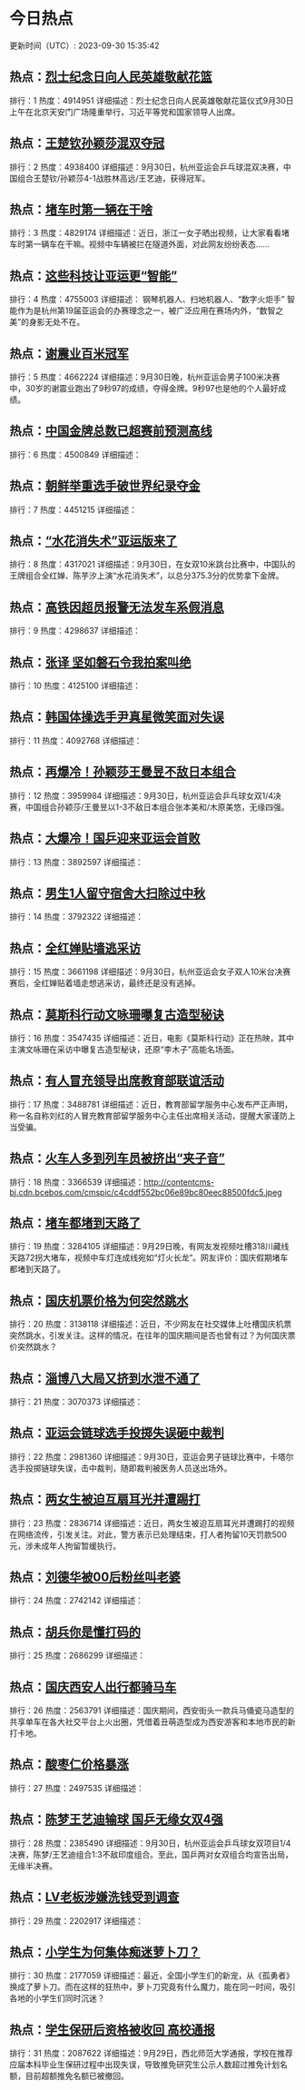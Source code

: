 # 今日热点

更新时间（UTC）: 2023-09-30 15:35:42

## 热点：[烈士纪念日向人民英雄敬献花篮](https://cn.bing.com/search?q=烈士纪念日向人民英雄敬献花篮)
排行：1
热度：4914951
详细描述：烈士纪念日向人民英雄敬献花篮仪式9月30日上午在北京天安门广场隆重举行，习近平等党和国家领导人出席。

## 热点：[王楚钦孙颖莎混双夺冠](https://cn.bing.com/search?q=王楚钦孙颖莎混双夺冠)
排行：2
热度：4938400
详细描述：9月30日，杭州亚运会乒乓球混双决赛，中国组合王楚钦/孙颖莎4-1战胜林高远/王艺迪，获得冠军。

## 热点：[堵车时第一辆在干啥](https://cn.bing.com/search?q=堵车时第一辆在干啥)
排行：3
热度：4829174
详细描述：近日，浙江一女子晒出视频，让大家看看堵车时第一辆车在干嘛。视频中车辆被拦在隧道外面，对此网友纷纷表态……

## 热点：[这些科技让亚运更“智能”](https://cn.bing.com/search?q=这些科技让亚运更“智能”)
排行：4
热度：4755003
详细描述： 钢琴机器人、扫地机器人、“数字火炬手” 智能作为是杭州第19届亚运会的办赛理念之一，被广泛应用在赛场内外，“数智之美”的身影无处不在。

## 热点：[谢震业百米冠军](https://cn.bing.com/search?q=谢震业百米冠军)
排行：5
热度：4662224
详细描述：9月30日晚，杭州亚运会男子100米决赛中，30岁的谢震业跑出了9秒97的成绩，夺得金牌。9秒97也是他的个人最好成绩。

## 热点：[中国金牌总数已超赛前预测高线](https://cn.bing.com/search?q=中国金牌总数已超赛前预测高线)
排行：6
热度：4500849
详细描述：

## 热点：[朝鲜举重选手破世界纪录夺金](https://cn.bing.com/search?q=朝鲜举重选手破世界纪录夺金)
排行：7
热度：4451215
详细描述：

## 热点：[“水花消失术”亚运版来了](https://cn.bing.com/search?q=“水花消失术”亚运版来了)
排行：8
热度：4317021
详细描述：9月30日，在女双10米跳台比赛中，中国队的王牌组合全红婵、陈芋汐上演“水花消失术”，以总分375.3分的优势拿下金牌。

## 热点：[高铁因超员报警无法发车系假消息](https://cn.bing.com/search?q=高铁因超员报警无法发车系假消息)
排行：9
热度：4298637
详细描述：

## 热点：[张译 坚如磐石令我拍案叫绝](https://cn.bing.com/search?q=张译坚如磐石令我拍案叫绝)
排行：10
热度：4125100
详细描述：

## 热点：[韩国体操选手尹真星微笑面对失误](https://cn.bing.com/search?q=韩国体操选手尹真星微笑面对失误)
排行：11
热度：4092768
详细描述：

## 热点：[再爆冷！孙颖莎王曼昱不敌日本组合](https://cn.bing.com/search?q=再爆冷！孙颖莎王曼昱不敌日本组合)
排行：12
热度：3959984
详细描述：9月30日，杭州亚运会乒乓球女双1/4决赛，中国组合孙颖莎/王曼昱以1-3不敌日本组合张本美和/木原美悠，无缘四强。

## 热点：[大爆冷！国乒迎来亚运会首败](https://cn.bing.com/search?q=大爆冷！国乒迎来亚运会首败)
排行：13
热度：3892597
详细描述：

## 热点：[男生1人留守宿舍大扫除过中秋](https://cn.bing.com/search?q=男生1人留守宿舍大扫除过中秋)
排行：14
热度：3792322
详细描述：

## 热点：[全红婵贴墙逃采访](https://cn.bing.com/search?q=全红婵贴墙逃采访)
排行：15
热度：3661198
详细描述：9月30日，杭州亚运会女子双人10米台决赛赛后，全红婵贴着墙走想逃采访，最终还是没有逃掉。

## 热点：[莫斯科行动文咏珊曝复古造型秘诀](https://cn.bing.com/search?q=莫斯科行动文咏珊曝复古造型秘诀)
排行：16
热度：3547435
详细描述：近日，电影《莫斯科行动》正在热映，其中主演文咏珊在采访中曝复古造型秘诀，还原“李木子”高能名场面。

## 热点：[有人冒充领导出席教育部联谊活动](https://cn.bing.com/search?q=有人冒充领导出席教育部联谊活动)
排行：17
热度：3488781
详细描述：近日，教育部留学服务中心发布严正声明，称一名自称刘红的人冒充教育部留学服务中心主任出席相关活动，提醒大家谨防上当受骗。

## 热点：[火车人多到列车员被挤出“夹子音”](https://cn.bing.com/search?q=火车人多到列车员被挤出“夹子音”)
排行：18
热度：3366539
详细描述：http://contentcms-bj.cdn.bcebos.com/cmspic/c4cddf552bc06e89bc80eec88500fdc5.jpeg

## 热点：[堵车都堵到天路了](https://cn.bing.com/search?q=堵车都堵到天路了)
排行：19
热度：3284105
详细描述：9月29日晚，有网友发视频吐槽318川藏线天路72拐大堵车，视频中车灯连成线宛如“灯火长龙”。网友评价：国庆假期堵车都堵到天路了。

## 热点：[国庆机票价格为何突然跳水](https://cn.bing.com/search?q=国庆机票价格为何突然跳水)
排行：20
热度：3138118
详细描述：近日，不少网友在社交媒体上吐槽国庆机票突然跳水，引发关注。这样的情况，在往年的国庆期间是否也曾有过？为何国庆票价突然跳水？

## 热点：[淄博八大局又挤到水泄不通了](https://cn.bing.com/search?q=淄博八大局又挤到水泄不通了)
排行：21
热度：3070373
详细描述：

## 热点：[亚运会链球选手投掷失误砸中裁判](https://cn.bing.com/search?q=亚运会链球选手投掷失误砸中裁判)
排行：22
热度：2981360
详细描述：9月30日，亚运会男子链球比赛中，卡塔尔选手投掷链球失误，击中裁判，随即裁判被医务人员送出场外。

## 热点：[两女生被迫互扇耳光并遭踢打](https://cn.bing.com/search?q=两女生被迫互扇耳光并遭踢打)
排行：23
热度：2836714
详细描述：近日，两女生被迫互扇耳光并遭踢打的视频在网络流传，引发关注。对此，警方表示已处理结束，打人者拘留10天罚款500元，涉未成年人拘留暂缓执行。

## 热点：[刘德华被00后粉丝叫老婆](https://cn.bing.com/search?q=刘德华被00后粉丝叫老婆)
排行：24
热度：2742142
详细描述：

## 热点：[胡兵你是懂打码的](https://cn.bing.com/search?q=胡兵你是懂打码的)
排行：25
热度：2686299
详细描述：

## 热点：[国庆西安人出行都骑马车](https://cn.bing.com/search?q=国庆西安人出行都骑马车)
排行：26
热度：2563791
详细描述：国庆期间，西安街头一款兵马俑瓷马造型的共享单车在各大社交平台上火出圈，凭借着丑萌造型成为西安游客和本地市民的新打卡地。

## 热点：[酸枣仁价格暴涨](https://cn.bing.com/search?q=酸枣仁价格暴涨)
排行：27
热度：2497535
详细描述：

## 热点：[陈梦王艺迪输球 国乒无缘女双4强](https://cn.bing.com/search?q=陈梦王艺迪输球国乒无缘女双4强)
排行：28
热度：2385490
详细描述：9月30日，杭州亚运会乒乓球女双项目1/4决赛，陈梦/王艺迪组合1:3不敌印度组合。至此，国乒两对女双组合均宣告出局，无缘半决赛。

## 热点：[LV老板涉嫌洗钱受到调查](https://cn.bing.com/search?q=LV老板涉嫌洗钱受到调查)
排行：29
热度：2202917
详细描述：

## 热点：[小学生为何集体痴迷萝卜刀？](https://cn.bing.com/search?q=小学生为何集体痴迷萝卜刀？)
排行：30
热度：2177059
详细描述：最近，全国小学生们的新宠，从《孤勇者》换成了萝卜刀。而在这样的狂热中，萝卜刀究竟有什么魔力，能在同一时间，吸引各地的小学生们同时沉迷？

## 热点：[学生保研后资格被收回 高校通报](https://cn.bing.com/search?q=学生保研后资格被收回高校通报)
排行：31
热度：2087622
详细描述：9月29日，西北师范大学通报，学校在推荐应届本科毕业生保研过程中出现失误，导致推免研究生公示人数超过推免计划名额，目前超额推免名额已被撤回。

